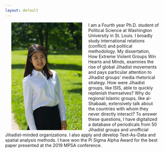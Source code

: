 ```yaml
---
layout: default
---
```


<img align="left" src="files/portrait.jpg" hspace="20"  width="230" height="350" >

<p> I am a Fourth year Ph.D. student of Political Science at Washington University in St. Louis. I broadly study international relations (conflict) and political methodology. My dissertation, How Extreme Violent Groups Win Hearts and Minds, examines the rise of global Jihadist movements and pays particular attention to Jihadist groups' media rhetorical strategy. How were Jihadist groups, like ISIS, able to quickly replenish themselves? Why do regional Islamic groups, like al-Shabaab, extensively talk about the countries with whom they never directly interact? To answer these questions, I have digitalized a database of periodicals from 50 Jihadist groups and unofficial Jihadist-minded organizations. I also apply and develop Text-As-Data and spatial analysis methods. I have won the Pi Sigma Alpha Award for the best paper presented at the 2019 MPSA conference.</p>
